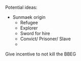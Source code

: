 Potential ideas:
- Sunmaek origin
	- Refugee
	- Explorer
	- Sword for hire
	- Convict/ Prisoner/ Slave
	- 

Give incentive to not kill the BBEG
